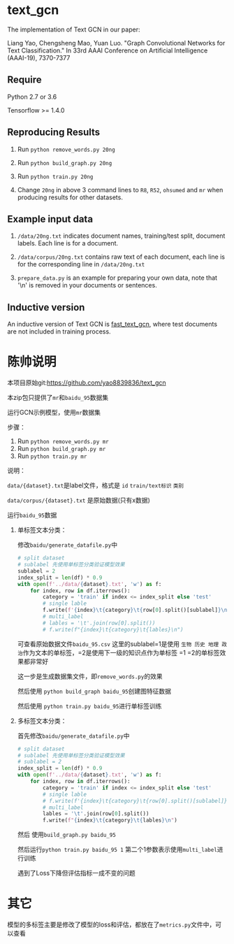 # text_gcn

The implementation of Text GCN in our paper:

Liang Yao, Chengsheng Mao, Yuan Luo. "Graph Convolutional Networks for Text Classification." In 33rd AAAI Conference on Artificial Intelligence (AAAI-19), 7370-7377


## Require

Python 2.7 or 3.6

Tensorflow >= 1.4.0

## Reproducing Results

1. Run `python remove_words.py 20ng`

2. Run `python build_graph.py 20ng`

3. Run `python train.py 20ng`

4. Change `20ng` in above 3 command lines to `R8`, `R52`, `ohsumed` and `mr` when producing results for other datasets.

## Example input data

1. `/data/20ng.txt` indicates document names, training/test split, document labels. Each line is for a document.

2. `/data/corpus/20ng.txt` contains raw text of each document, each line is for the corresponding line in `/data/20ng.txt`

3. `prepare_data.py` is an example for preparing your own data, note that '\n' is removed in your documents or sentences.

## Inductive version

An inductive version of Text GCN is [fast_text_gcn](https://github.com/yao8839836/fast_text_gcn), where test documents are not included in training process.



# 陈帅说明

本项目原始git:https://github.com/yao8839836/text_gcn

本zip包只提供了`mr`和`baidu_95`数据集



运行GCN示例模型，使用`mr`数据集

步骤：

1. Run `python remove_words.py mr `
2. Run `python build_graph.py mr`
3. Run `python train.py mr`

说明：

`data/{dataset}.txt`是label文件，格式是 `id` `train/text标识` `类别`

`data/corpus/{dataset}.txt` 是原始数据(只有x数据)



运行`baidu_95`数据

1. 单标签文本分类：

   修改`baidu/generate_datafile.py`中

   ``` python
   # split dataset
   # sublabel 先使用单标签分类验证模型效果
   sublabel = 2
   index_split = len(df) * 0.9
   with open(f'../data/{dataset}.txt', 'w') as f:
       for index, row in df.iterrows():
           category = 'train' if index <= index_split else 'test'
           # single lable
           f.write(f'{index}\t{category}\t{row[0].split()[sublabel]}\n')
           # multi_label
           # lables = '\t'.join(row[0].split())
           # f.write(f"{index}\t{category}\t{lables}\n")
   ```

   可查看原始数据文件`baidu_95.csv` 这里的sublabel=1是使用 `生物 历史 地理 政治`作为文本的单标签，=2是使用下一级的知识点作为单标签   =1 =2的单标签效果都非常好

   这一步是生成数据集文件，即`remove_words.py`的效果

   然后使用 `python build_graph baidu_95`创建图特征数据

   然后使用 `python train.py baidu_95`进行单标签训练

2. 多标签文本分类：

   首先修改`baidu/generate_datafile.py`中

   ``` python
   # split dataset
   # sublabel 先使用单标签分类验证模型效果
   # sublabel = 2
   index_split = len(df) * 0.9
   with open(f'../data/{dataset}.txt', 'w') as f:
       for index, row in df.iterrows():
           category = 'train' if index <= index_split else 'test'
           # single lable
           # f.write(f'{index}\t{category}\t{row[0].split()[sublabel]}\n')
           # multi_label
           lables = '\t'.join(row[0].split())
           f.write(f"{index}\t{category}\t{lables}\n")
   ```

   然后 使用`build_graph.py baidu_95`

   然后运行`python train.py baidu_95 1` 第二个1参数表示使用`multi_label`进行训练

   遇到了Loss下降但评估指标一成不变的问题



# 其它

模型的多标签主要是修改了模型的loss和评估，都放在了`metrics.py`文件中，可以查看